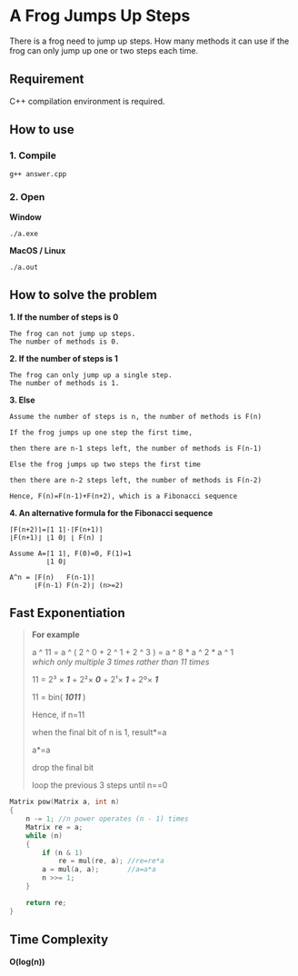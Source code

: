 # A Frog Jumps Up Steps
There is a frog need to jump up steps. How many methods it can use if the frog can only jump up one or two steps each time.  
## Requirement
C++ compilation environment is required.
## How to use
### 1. Compile
```g++ answer.cpp```
### 2. Open
**Window**  

`./a.exe`  

**MacOS / Linux**   

`./a.out`
## How to solve the problem
**1. If the number of steps is 0**
  
    The frog can not jump up steps.  
    The number of methods is 0.
    
**2. If the number of steps is 1**

    The frog can only jump up a single step.  
    The number of methods is 1.
    
**3. Else**

    Assume the number of steps is n, the number of methods is F(n)
    
    If the frog jumps up one step the first time,
    
    then there are n-1 steps left, the number of methods is F(n-1)
    
    Else the frog jumps up two steps the first time
    
    then there are n-2 steps left, the number of methods is F(n-2)
    
    Hence, F(n)=F(n-1)+F(n+2), which is a Fibonacci sequence
**4. An alternative formula for the Fibonacci sequence**
    
    ⌈F(n+2)⌉=⌈1 1⌉·⌈F(n+1)⌉
    ⌊F(n+1)⌋ ⌊1 0⌋ ⌊ F(n) ⌋
    
    Assume A=⌈1 1⌉, F(0)=0, F(1)=1
             ⌊1 0⌋
             
    A^n = ⌈F(n)   F(n-1)⌉
          ⌊F(n-1) F(n-2)⌋ (n>=2)  

## Fast Exponentiation

> **For example**  
>  
> a ^ 11 = a ^ ( 2 ^ 0 + 2 ^ 1 + 2 ^ 3 ) = a ^ 8 \* a ^ 2 \* a ^ 1  
> *which only multiple 3 times rather than 11 times*  
>  
> 11 = 2³ × ***1*** + 2²× ***0*** + 2¹× ***1*** + 2º× ***1***  
>  
> 11 = bin( ***1011*** )  
>  
> Hence, if n=11  
>  
> when the final bit of n is 1, result*=a  
>  
> a*=a
>  
> drop the final bit  
>  
> loop the previous 3 steps until n==0
  
```c++
Matrix pow(Matrix a, int n)
{
    n -= 1; //n power operates (n - 1) times
    Matrix re = a;
    while (n)
    {
        if (n & 1)
            re = mul(re, a); //re=re*a
        a = mul(a, a);       //a=a*a
        n >>= 1;
    }

    return re;
}
```

## Time Complexity  
**O(log(n))**

